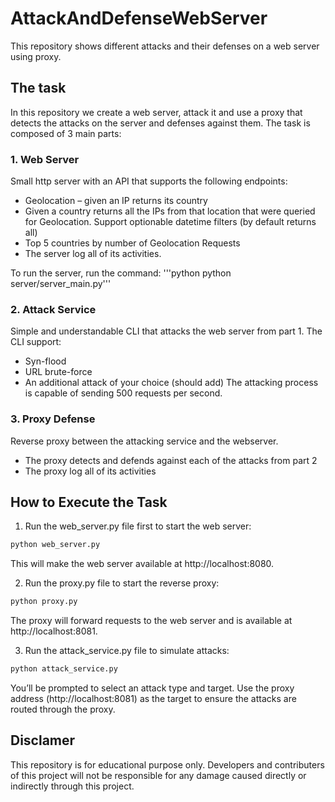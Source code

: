 # AttackAndDefenseWebServer
This repository shows different attacks and their defenses on a web server using proxy.

## The task

In this repository we create a web server, attack it and use a proxy that detects the attacks on the server and defenses against them.
The task is composed of 3 main parts:

### 1. Web Server
Small http server with an API that supports the following endpoints:
- Geolocation – given an IP returns its country
-	Given a country returns all the IPs from that location that were queried for Geolocation. Support optionable datetime filters (by default returns all)
- Top 5 countries by number of Geolocation Requests
- The server log all of its activities.

To run the server, run the command:
'''python
python server/server_main.py'''

### 2. Attack Service
Simple and understandable CLI that attacks the web server from part 1.
The CLI support:
-	Syn-flood
-	URL brute-force
-	An additional attack of your choice (should add)
The attacking process is capable of sending 500 requests per second.

### 3. Proxy Defense
Reverse proxy between the attacking service and the webserver.
-	The proxy detects and defends against each of the attacks from part 2
-	The proxy log all of its activities

## How to Execute the Task

1. Run the web_server.py file first to start the web server:
```python
python web_server.py
```
This will make the web server available at http://localhost:8080.

2. Run the proxy.py file to start the reverse proxy:
```python
python proxy.py
```
The proxy will forward requests to the web server and is available at http://localhost:8081.

3. Run the attack_service.py file to simulate attacks:
```python
python attack_service.py
```
You’ll be prompted to select an attack type and target.
Use the proxy address (http://localhost:8081) as the target to ensure the attacks are routed through the proxy.


## Disclamer 
This repository is for educational purpose only. Developers and contributers of this project will not be responsible for any damage caused directly or indirectly through this project.
